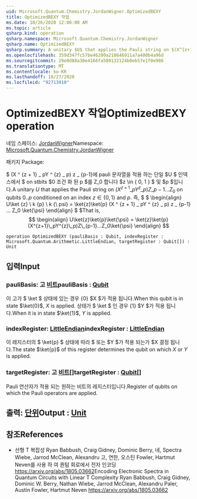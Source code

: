 ```yaml
---
uid: Microsoft.Quantum.Chemistry.JordanWigner.OptimizedBEXY
title: OptimizedBEXY 작업
ms.date: 10/26/2020 12:00:00 AM
ms.topic: article
qsharp.kind: operation
qsharp.namespace: Microsoft.Quantum.Chemistry.JordanWigner
qsharp.name: OptimizedBEXY
qsharp.summary: A unitary $U$ that applies the Pauli string on $(X^{z+1}\_pY^{z}\_p)Z\_{p-1}...Z_0$ on qubits $0..p$ conditioned on an index $z\in\{0,1\}$ and $p$. That is, $$ \begin{align} U\ket{z}\ket{p}\ket{\psi} = \ket{z}\ket{p}(X^{z+1}\_pY^{z}\_p)Z\_{p-1}...Z_0\ket{\psi} \end{align} $$
ms.openlocfilehash: 359d347fc57be46200a218646911a7a400b4a96d
ms.sourcegitcommit: 29e0d88a30e4166fa580132124b0eb57e1f0e986
ms.translationtype: MT
ms.contentlocale: ko-KR
ms.lasthandoff: 10/27/2020
ms.locfileid: "92713910"
---
```

# <a name="optimizedbexy-operation"></a><span data-ttu-id="a1dcc-102">OptimizedBEXY 작업</span><span class="sxs-lookup"><span data-stu-id="a1dcc-102">OptimizedBEXY operation</span></span>

<span data-ttu-id="a1dcc-103">네임 스페이스: [JordanWigner](xref:Microsoft.Quantum.Chemistry.JordanWigner)</span><span class="sxs-lookup"><span data-stu-id="a1dcc-103">Namespace: [Microsoft.Quantum.Chemistry.JordanWigner](xref:Microsoft.Quantum.Chemistry.JordanWigner)</span></span>

<span data-ttu-id="a1dcc-104">패키지 [](https://nuget.org/packages/)</span><span class="sxs-lookup"><span data-stu-id="a1dcc-104">Package: [](https://nuget.org/packages/)</span></span>


<span data-ttu-id="a1dcc-105">$ (X ^ {z + 1} \_ pY ^ {z} \_ p) z \_ {p-1}에 pauli 문자열을 적용 하는 단일 $U $ 인덱스에서 $ on stbits $0 조건 화 된 p $를 Z_0 합니다 $z \in \{ 0, 1 \} $ 및 $p $입니다.</span><span class="sxs-lookup"><span data-stu-id="a1dcc-105">A unitary $U$ that applies the Pauli string on $(X^{z+1}\_pY^{z}\_p)Z\_{p-1}...Z_0$ on qubits $0..p$ conditioned on an index $z\in\{0,1\}$ and $p$.</span></span> <span data-ttu-id="a1dcc-106">즉, $ $ \begin{align} U\ket {z} \ k {p} \ k {\ psi} = \ket{z}\ket{p} (X ^ {z + 1} \_ pY ^ {z} \_ p) z \_ {p-1} ... Z_0 \ket{\psi} \end{align} $ $</span><span class="sxs-lookup"><span data-stu-id="a1dcc-106">That is, $$ \begin{align} U\ket{z}\ket{p}\ket{\psi} = \ket{z}\ket{p}(X^{z+1}\_pY^{z}\_p)Z\_{p-1}...Z_0\ket{\psi} \end{align} $$</span></span>

```qsharp
operation OptimizedBEXY (pauliBasis : Qubit, indexRegister : Microsoft.Quantum.Arithmetic.LittleEndian, targetRegister : Qubit[]) : Unit
```


## <a name="input"></a><span data-ttu-id="a1dcc-107">입력</span><span class="sxs-lookup"><span data-stu-id="a1dcc-107">Input</span></span>

### <a name="paulibasis--qubit"></a><span data-ttu-id="a1dcc-108">pauliBasis: 고 [비트](xref:microsoft.quantum.lang-ref.qubit)</span><span class="sxs-lookup"><span data-stu-id="a1dcc-108">pauliBasis : [Qubit](xref:microsoft.quantum.lang-ref.qubit)</span></span>

<span data-ttu-id="a1dcc-109">이 고가 $ \ket $ 상태에 있는 경우 {0} $X $가 적용 됩니다.</span><span class="sxs-lookup"><span data-stu-id="a1dcc-109">When this qubit is in state $\ket{0}$, $X$ is applied.</span></span> <span data-ttu-id="a1dcc-110">상태가 $ \ket $ 인 경우 {1} $Y $가 적용 됩니다.</span><span class="sxs-lookup"><span data-stu-id="a1dcc-110">When it is in state $\ket{1}$, $Y$ is applied.</span></span>


### <a name="indexregister--littleendian"></a><span data-ttu-id="a1dcc-111">indexRegister: [LittleEndian](xref:Microsoft.Quantum.Arithmetic.LittleEndian)</span><span class="sxs-lookup"><span data-stu-id="a1dcc-111">indexRegister : [LittleEndian](xref:Microsoft.Quantum.Arithmetic.LittleEndian)</span></span>

<span data-ttu-id="a1dcc-112">이 레지스터의 $ \ket{p} $ 상태에 따라 $ 또는 $Y $가 적용 되는가 $X 결정 됩니다.</span><span class="sxs-lookup"><span data-stu-id="a1dcc-112">The state $\ket{p}$ of this register determines the qubit on which $X$ or $Y$ is applied.</span></span>


### <a name="targetregister--qubit"></a><span data-ttu-id="a1dcc-113">targetRegister: 고 [비트](xref:microsoft.quantum.lang-ref.qubit)[]</span><span class="sxs-lookup"><span data-stu-id="a1dcc-113">targetRegister : [Qubit](xref:microsoft.quantum.lang-ref.qubit)[]</span></span>

<span data-ttu-id="a1dcc-114">Pauli 연산자가 적용 되는 원하는 비트의 레지스터입니다.</span><span class="sxs-lookup"><span data-stu-id="a1dcc-114">Register of qubits on which the Pauli operators are applied.</span></span>



## <a name="output--unit"></a><span data-ttu-id="a1dcc-115">출력: [단위](xref:microsoft.quantum.lang-ref.unit)</span><span class="sxs-lookup"><span data-stu-id="a1dcc-115">Output : [Unit](xref:microsoft.quantum.lang-ref.unit)</span></span>



## <a name="references"></a><span data-ttu-id="a1dcc-116">참조</span><span class="sxs-lookup"><span data-stu-id="a1dcc-116">References</span></span>

- <span data-ttu-id="a1dcc-117">선형 T 복잡성 Ryan Babbush, Craig Gidney, Dominic Berry, 네, Spectra Wiebe, Jarrod McClean, Alexandru 고, 연한, 오스틴 Fowler, Hartmut Neven를 사용 하 여 퀀텀 회로에서 전자 인코딩 https://arxiv.org/abs/1805.03662</span><span class="sxs-lookup"><span data-stu-id="a1dcc-117">Encoding Electronic Spectra in Quantum Circuits with Linear T Complexity Ryan Babbush, Craig Gidney, Dominic W. Berry, Nathan Wiebe, Jarrod McClean, Alexandru Paler, Austin Fowler, Hartmut Neven https://arxiv.org/abs/1805.03662</span></span>